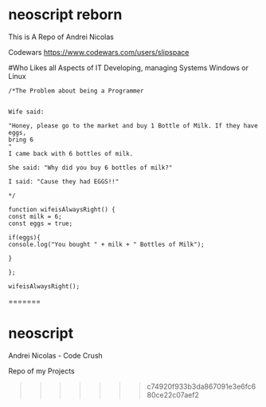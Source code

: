 
# neoscript reborn

This is A Repo of Andrei Nicolas

Codewars
https://www.codewars.com/users/slipspace

#Who Likes all Aspects of IT
Developing, managing Systems Windows or Linux

```
/*The Problem about being a Programmer


Wife said:

"Honey, please go to the market and buy 1 Bottle of Milk. If they have eggs,
bring 6
"
I came back with 6 bottles of milk.

She said: "Why did you buy 6 bottles of milk?"

I said: "Cause they had EGGS!!"

*/

function wifeisAlwaysRight() {
const milk = 6;
const eggs = true;

if(eggs){
console.log("You bought " + milk + " Bottles of Milk");

}

};

wifeisAlwaysRight();
```
=======
# neoscript
Andrei Nicolas - Code Crush

Repo of my Projects
>>>>>>> c74920f933b3da867091e3e6fc680ce22c07aef2
